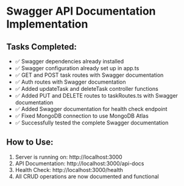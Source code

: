 # Swagger API Documentation Implementation

## Tasks Completed:
- ✅ Swagger dependencies already installed
- ✅ Swagger configuration already set up in app.ts
- ✅ GET and POST task routes with Swagger documentation
- ✅ Auth routes with Swagger documentation
- ✅ Added updateTask and deleteTask controller functions
- ✅ Added PUT and DELETE routes to taskRoutes.ts with Swagger documentation
- ✅ Added Swagger documentation for health check endpoint
- ✅ Fixed MongoDB connection to use MongoDB Atlas
- ✅ Successfully tested the complete Swagger documentation

## How to Use:
1. Server is running on: http://localhost:3000
2. API Documentation: http://localhost:3000/api-docs
3. Health Check: http://localhost:3000/health
4. All CRUD operations are now documented and functional
